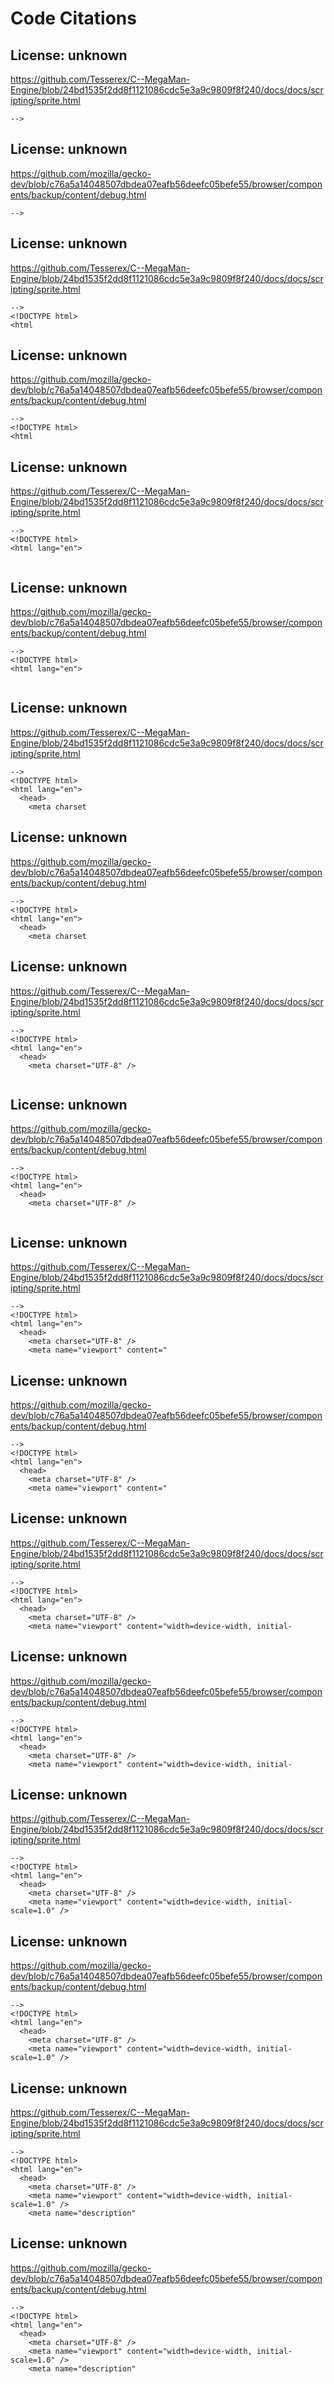 # Code Citations

## License: unknown
https://github.com/Tesserex/C--MegaMan-Engine/blob/24bd1535f2dd8f1121086cdc5e3a9c9809f8f240/docs/docs/scripting/sprite.html

```
-->
```


## License: unknown
https://github.com/mozilla/gecko-dev/blob/c76a5a14048507dbdea07eafb56deefc05befe55/browser/components/backup/content/debug.html

```
-->
```


## License: unknown
https://github.com/Tesserex/C--MegaMan-Engine/blob/24bd1535f2dd8f1121086cdc5e3a9c9809f8f240/docs/docs/scripting/sprite.html

```
-->
<!DOCTYPE html>
<html
```


## License: unknown
https://github.com/mozilla/gecko-dev/blob/c76a5a14048507dbdea07eafb56deefc05befe55/browser/components/backup/content/debug.html

```
-->
<!DOCTYPE html>
<html
```


## License: unknown
https://github.com/Tesserex/C--MegaMan-Engine/blob/24bd1535f2dd8f1121086cdc5e3a9c9809f8f240/docs/docs/scripting/sprite.html

```
-->
<!DOCTYPE html>
<html lang="en">
  
```


## License: unknown
https://github.com/mozilla/gecko-dev/blob/c76a5a14048507dbdea07eafb56deefc05befe55/browser/components/backup/content/debug.html

```
-->
<!DOCTYPE html>
<html lang="en">
  
```


## License: unknown
https://github.com/Tesserex/C--MegaMan-Engine/blob/24bd1535f2dd8f1121086cdc5e3a9c9809f8f240/docs/docs/scripting/sprite.html

```
-->
<!DOCTYPE html>
<html lang="en">
  <head>
    <meta charset
```


## License: unknown
https://github.com/mozilla/gecko-dev/blob/c76a5a14048507dbdea07eafb56deefc05befe55/browser/components/backup/content/debug.html

```
-->
<!DOCTYPE html>
<html lang="en">
  <head>
    <meta charset
```


## License: unknown
https://github.com/Tesserex/C--MegaMan-Engine/blob/24bd1535f2dd8f1121086cdc5e3a9c9809f8f240/docs/docs/scripting/sprite.html

```
-->
<!DOCTYPE html>
<html lang="en">
  <head>
    <meta charset="UTF-8" />
    
```


## License: unknown
https://github.com/mozilla/gecko-dev/blob/c76a5a14048507dbdea07eafb56deefc05befe55/browser/components/backup/content/debug.html

```
-->
<!DOCTYPE html>
<html lang="en">
  <head>
    <meta charset="UTF-8" />
    
```


## License: unknown
https://github.com/Tesserex/C--MegaMan-Engine/blob/24bd1535f2dd8f1121086cdc5e3a9c9809f8f240/docs/docs/scripting/sprite.html

```
-->
<!DOCTYPE html>
<html lang="en">
  <head>
    <meta charset="UTF-8" />
    <meta name="viewport" content="
```


## License: unknown
https://github.com/mozilla/gecko-dev/blob/c76a5a14048507dbdea07eafb56deefc05befe55/browser/components/backup/content/debug.html

```
-->
<!DOCTYPE html>
<html lang="en">
  <head>
    <meta charset="UTF-8" />
    <meta name="viewport" content="
```


## License: unknown
https://github.com/Tesserex/C--MegaMan-Engine/blob/24bd1535f2dd8f1121086cdc5e3a9c9809f8f240/docs/docs/scripting/sprite.html

```
-->
<!DOCTYPE html>
<html lang="en">
  <head>
    <meta charset="UTF-8" />
    <meta name="viewport" content="width=device-width, initial-
```


## License: unknown
https://github.com/mozilla/gecko-dev/blob/c76a5a14048507dbdea07eafb56deefc05befe55/browser/components/backup/content/debug.html

```
-->
<!DOCTYPE html>
<html lang="en">
  <head>
    <meta charset="UTF-8" />
    <meta name="viewport" content="width=device-width, initial-
```


## License: unknown
https://github.com/Tesserex/C--MegaMan-Engine/blob/24bd1535f2dd8f1121086cdc5e3a9c9809f8f240/docs/docs/scripting/sprite.html

```
-->
<!DOCTYPE html>
<html lang="en">
  <head>
    <meta charset="UTF-8" />
    <meta name="viewport" content="width=device-width, initial-scale=1.0" />
```


## License: unknown
https://github.com/mozilla/gecko-dev/blob/c76a5a14048507dbdea07eafb56deefc05befe55/browser/components/backup/content/debug.html

```
-->
<!DOCTYPE html>
<html lang="en">
  <head>
    <meta charset="UTF-8" />
    <meta name="viewport" content="width=device-width, initial-scale=1.0" />
```


## License: unknown
https://github.com/Tesserex/C--MegaMan-Engine/blob/24bd1535f2dd8f1121086cdc5e3a9c9809f8f240/docs/docs/scripting/sprite.html

```
-->
<!DOCTYPE html>
<html lang="en">
  <head>
    <meta charset="UTF-8" />
    <meta name="viewport" content="width=device-width, initial-scale=1.0" />
    <meta name="description"
```


## License: unknown
https://github.com/mozilla/gecko-dev/blob/c76a5a14048507dbdea07eafb56deefc05befe55/browser/components/backup/content/debug.html

```
-->
<!DOCTYPE html>
<html lang="en">
  <head>
    <meta charset="UTF-8" />
    <meta name="viewport" content="width=device-width, initial-scale=1.0" />
    <meta name="description"
```

